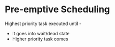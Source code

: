 # Pre-emptive Scheduling

Highest priority task executed until -

-   It goes into wait/dead state
-   Higher priority task comes